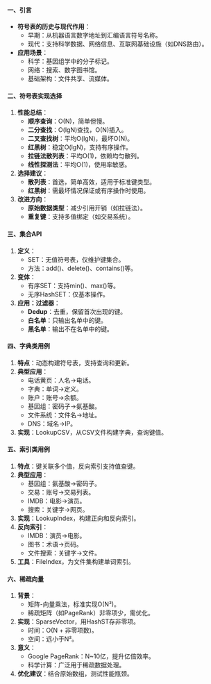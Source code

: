
#### 一、引言

- **符号表的历史与现代作用**：
    - 早期：从机器语言数字地址到汇编语言符号名称。
    - 现代：支持科学数据、网络信息、互联网基础设施（如DNS路由）。
- **应用场景**：
    - 科学：基因组学中的分子标记。
    - 网络：搜索、数字图书馆。
    - 基础架构：文件共享、流媒体。

#### 二、符号表实现选择

1. **性能总结**：
    - **顺序查询**：O(N)，简单但慢。
    - **二分查找**：O(lgN)查找，O(N)插入。
    - **二叉查找树**：平均O(lgN)，最坏O(N)。
    - **红黑树**：稳定O(lgN)，支持有序操作。
    - **拉链法散列表**：平均O(1)，依赖均匀散列。
    - **线性探测法**：平均O(1)，使用率敏感。
2. **选择建议**：
    - **散列表**：首选，简单高效，适用于标准键类型。
    - **红黑树**：需最坏情况保证或有序操作时使用。
3. **改进方向**：
    - **原始数据类型**：减少引用开销（如拉链法）。
    - **重复键**：支持多值绑定（如交易系统）。

#### 三、集合API

1. **定义**：
    - SET<Key>：无值符号表，仅维护键集合。
    - 方法：add()、delete()、contains()等。
2. **变体**：
    - 有序SET：支持min()、max()等。
    - 无序HashSET：仅基本操作。
3. **应用：过滤器**：
    - **Dedup**：去重，保留首次出现的键。
    - **白名单**：只输出名单中的键。
    - **黑名单**：输出不在名单中的键。

#### 四、字典类用例

1. **特点**：动态构建符号表，支持查询和更新。
2. **典型应用**：
    - 电话黄页：人名→电话。
    - 字典：单词→定义。
    - 账户：账号→余额。
    - 基因组：密码子→氨基酸。
    - 文件系统：文件名→地址。
    - DNS：域名→IP。
3. **实现**：LookupCSV，从CSV文件构建字典，查询键值。

#### 五、索引类用例

1. **特点**：键关联多个值，反向索引支持值查键。
2. **典型应用**：
    - 基因组：氨基酸→密码子。
    - 交易：账号→交易列表。
    - IMDB：电影→演员。
    - 搜索：关键字→网页。
3. **实现**：LookupIndex，构建正向和反向索引。
4. **反向索引**：
    - IMDB：演员→电影。
    - 图书：术语→页码。
    - 文件搜索：关键字→文件。
5. **工具**：FileIndex，为文件集构建单词索引。

#### 六、稀疏向量

1. **背景**：
    - 矩阵-向量乘法，标准实现O(N²)。
    - 稀疏矩阵（如PageRank）非零项少，需优化。
2. **实现**：SparseVector，用HashST存非零项。
    - 时间：O(N + 非零项数)。
    - 空间：远小于N²。
3. **意义**：
    - Google PageRank：N~10亿，提升亿倍效率。
    - 科学计算：广泛用于稀疏数据处理。
4. **优化建议**：结合原始数组，测试性能瓶颈。
